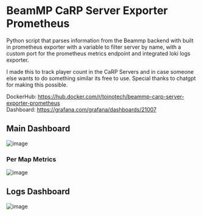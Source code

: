 # BeamMP CaRP Server Exporter Prometheus 
Python script that parses information from the Beammp backend with built in prometheus exporter with a variable to filter server by name, with a custom port for the prometheus metrics endpoint and integrated loki logs exporter.

I made this to track player count in the CaRP Servers and in case someone else wants to do something similar its free to use.
Special thanks to chatgpt for making this possible.

DockerHub: https://hub.docker.com/r/toinotech/beammp-carp-server-exporter-prometheus   
Dashboard: https://grafana.com/grafana/dashboards/21007

## Main Dashboard
![image](https://github.com/user-attachments/assets/73c925e1-78cf-4592-a44d-e4f419e806c4)
### Per Map Metrics
![image](https://github.com/user-attachments/assets/4b65e02c-85f4-4993-8e25-cc3f1b40a98b)


## Logs Dashboard
![image](https://github.com/user-attachments/assets/e7c0c493-5855-4202-9e74-a64c32e14274)

